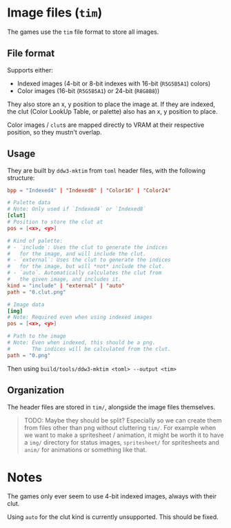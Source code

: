 # Image files (`tim`)

The games use the `tim` file format to store all images.

## File format

Supports either:

- Indexed images (4-bit or 8-bit indexes with 16-bit (`R5G5B5A1`) colors)
- Color images (16-bit (`R5G5B5A1`) or 24-bit (`R8G8B8`))

They also store an x, y position to place the image at. If they are indexed, the clut (Color LookUp Table, or palette) also has an x, y position to place.

<!-- TODO: Verify this -->

Color images / `clut`s are mapped directly to VRAM at their respective position, so they mustn't overlap.

## Usage

They are built by `ddw3-mktim` from `toml` header files, with the following structure:

```toml
bpp = "Indexed4" | "Indexed8" | "Color16" | "Color24"

# Palette data
# Note: Only used if `Indexed4` or `Indexed8`
[clut]
# Position to store the clut at
pos = [<x>, <y>]

# Kind of palette:
# - `include`: Uses the clut to generate the indices
#   for the image, and will include the clut.
# - `external`: Uses the clut to generate the indices
#   for the image, but will *not* include the clut.
# - `auto`. Automatically calculates the clut from
#   the given image, and includes it.
kind = "include" | "external" | "auto"
path = "0.clut.png"

# Image data
[img]
# Note: Required even when using indexed images
pos = [<x>, <y>]

# Path to the image
# Note: Even when indexed, this should be a png.
#       The indices will be calculated from the clut.
path = "0.png"
```

Then using `build/tools/ddw3-mktim <toml> --output <tim>`

## Organization

The header files are stored in `tim/`, alongside the image files themselves.

> TODO: Maybe they should be split? Especially so we can create them from files other than png without cluttering `tim/`. For example when we want to make a spritesheet / animation, it might be worth it to have a `img/` directory for status images, `spritesheet/` for spritesheets and `anim/` for animations or something like that.

# Notes

The games only ever seem to use 4-bit indexed images, always with their clut.

Using `auto` for the clut kind is currently unsupported. This should be fixed.
